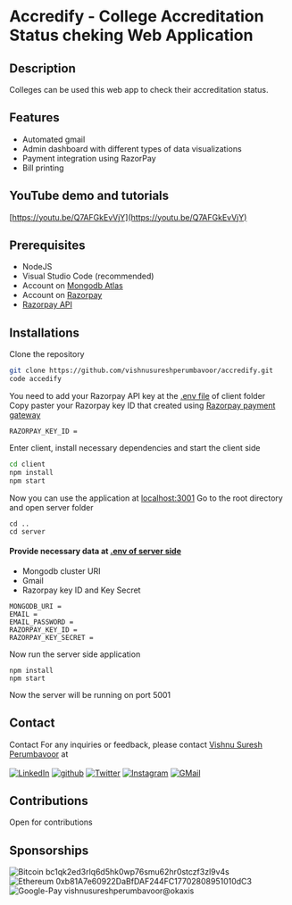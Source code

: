# Accredify - College Accreditation Status cheking Web Application

## Description
Colleges can be used this web app to check their accreditation status.

## Features
* Automated gmail
* Admin dashboard with different types of data visualizations
* Payment integration using RazorPay
* Bill printing

## YouTube demo and tutorials
[https://youtu.be/Q7AFGkEvVjY](https://youtu.be/Q7AFGkEvVjY)

## Prerequisites
* NodeJS
* Visual Studio Code (recommended)
* Account on [Mongodb Atlas](https://cloud.mongodb.com) 
* Account on [Razorpay](https://dashboard.razorpay.com)
* [Razorpay API](https://dashboard.razorpay.com/app/website-app-settings/api-keys) 

## Installations
Clone the repository
```sh
git clone https://github.com/vishnusureshperumbavoor/accredify.git
code accedify
```
You need to add your Razorpay API key at the [.env file](client/.env) of client folder <br>
Copy paster your Razorpay key ID that created using [Razorpay payment gateway](https://dashboard.razorpay.com/app/website-app-settings/api-keys) <br>
```
RAZORPAY_KEY_ID = 
```
Enter client, install necessary dependencies and start the client side
```sh
cd client
npm install
npm start
```
Now you can use the application at [localhost:3001](https://localhost:3001)
Go to the root directory and open server folder
```
cd ..
cd server
```
#### Provide necessary data at [.env of server side](server/.env)
- Mongodb cluster URI
- Gmail
- Razorpay key ID and Key Secret
```
MONGODB_URI = 
EMAIL = 
EMAIL_PASSWORD = 
RAZORPAY_KEY_ID = 
RAZORPAY_KEY_SECRET = 
```
Now run the server side application
```
npm install
npm start
```
Now the server will be running on port 5001

## Contact
Contact
For any inquiries or feedback, please contact [Vishnu Suresh Perumbavoor](https://vishnusureshperumbavoor.github.io/V-S-P/) at <br> <br>
[![LinkedIn][linkedin-shield]][linkedin-url]
[![github][github-shield]][github-url]
[![Twitter][twitter-shield]][twitter-url]
[![Instagram][instagram-shield]][instagram-url]
[![GMail][gmail-shield]][gmail-url]

## Contributions 
Open for contributions

## Sponsorships
![Bitcoin](https://img.shields.io/badge/Bitcoin-000?style=for-the-badge&logo=bitcoin&logoColor=white)  bc1qk2ed3rlq6d5hk0wp76smu62hr0stczf3zl9v4s <br>
![Ethereum](https://img.shields.io/badge/Ethereum-3C3C3D?style=for-the-badge&logo=Ethereum&logoColor=white)  0xb81A7e60922DaBfDAF244FC17702808951010dC3 <br>
![Google-Pay](https://img.shields.io/badge/GooglePay-%233780F1.svg?style=for-the-badge&logo=Google-Pay&logoColor=white) vishnusureshperumbavoor@okaxis

[linkedin-shield]: https://img.shields.io/badge/LinkedIn-0077B5?style=for-the-badge&logo=linkedin&logoColor=white
[linkedin-url]: https://www.linkedin.com/in/vishnu-suresh-perumbavoor/
[twitter-shield]: https://img.shields.io/badge/Twitter-1DA1F2?style=for-the-badge&logo=twitter&logoColor=white
[twitter-url]: https://twitter.com/in/vspeeeeee
[instagram-shield]: https://img.shields.io/badge/Instagram-E4405F?style=for-the-badge&logo=instagram&logoColor=white
[instagram-url]: https://www.instagram.com/vishnusureshperumbavoor/
[github-shield]: https://img.shields.io/badge/GitHub-100000?style=for-the-badge&logo=github&logoColor=white
[github-url]: https://github.com/vishnusureshperumbavoor
[gmail-shield]: https://img.shields.io/badge/Gmail-D14836?style=for-the-badge&logo=gmail&logoColor=white
[gmail-url]: mailto:vishnusureshperumbavoor@gmail.com
